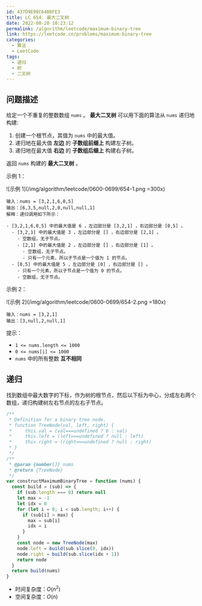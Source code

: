 ```yaml
---
id: 437D9E98C64B0FE3
title: LC 654. 最大二叉树
date: 2022-08-20 10:23:12
permalink: /algorithm/leetcode/maximum-binary-tree
link: https://leetcode.cn/problems/maximum-binary-tree
categories:
  - 算法
  - LeetCode
tags:
  - 递归
  - 树
  - 二叉树
---
```


<Level :type='2'/>

## 问题描述

给定一个不重复的整数数组 `nums` 。 **最大二叉树** 可以用下面的算法从 `nums` 递归地构建:

1. 创建一个根节点，其值为 `nums` 中的最大值。
2. 递归地在最大值 **左边** 的 **子数组前缀上** 构建左子树。
3. 递归地在最大值 **右边** 的 **子数组后缀上** 构建右子树。

返回 `nums` 构建的 **最大二叉树** 。

示例 1：

![示例 1](/img/algorithm/leetcode/0600-0699/654-1.png =300x)

```text
输入：nums = [3,2,1,6,0,5]
输出：[6,3,5,null,2,0,null,null,1]
解释：递归调用如下所示：

- [3,2,1,6,0,5] 中的最大值是 6 ，左边部分是 [3,2,1] ，右边部分是 [0,5] 。
  - [3,2,1] 中的最大值是 3 ，左边部分是 [] ，右边部分是 [2,1] 。
    - 空数组，无子节点。
    - [2,1] 中的最大值是 2 ，左边部分是 [] ，右边部分是 [1] 。
      - 空数组，无子节点。
      - 只有一个元素，所以子节点是一个值为 1 的节点。
  - [0,5] 中的最大值是 5 ，左边部分是 [0] ，右边部分是 [] 。
    - 只有一个元素，所以子节点是一个值为 0 的节点。
    - 空数组，无子节点。
```

示例 2：

![示例 2](/img/algorithm/leetcode/0600-0699/654-2.png =180x)

```text
输入：nums = [3,2,1]
输出：[3,null,2,null,1]
```

提示：

- `1 <= nums.length <= 1000`
- `0 <= nums[i] <= 1000`
- `nums` 中的所有整数 **互不相同**

## 递归

找到数组中最大数字的下标，作为树的根节点，然后以下标为中心，分成左右两个数组，递归构建树左右节点的左右子节点。

```javascript
/**
 * Definition for a binary tree node.
 * function TreeNode(val, left, right) {
 *     this.val = (val===undefined ? 0 : val)
 *     this.left = (left===undefined ? null : left)
 *     this.right = (right===undefined ? null : right)
 * }
 */
/**
 * @param {number[]} nums
 * @return {TreeNode}
 */
var constructMaximumBinaryTree = function (nums) {
  const build = (sub) => {
    if (sub.length === 0) return null
    let max = -1
    let idx = 0
    for (let i = 0; i < sub.length; i++) {
      if (sub[i] > max) {
        max = sub[i]
        idx = i
      }
    }
    const node = new TreeNode(max)
    node.left = build(sub.slice(0, idx))
    node.right = build(sub.slice(idx + 1))
    return node
  }
  return build(nums)
}
```

- 时间复杂度：$O(n^2)$
- 空间复杂度：$O(n)$
